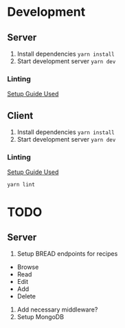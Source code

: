 # Development

## Server

1. Install dependencies `yarn install`
1. Start development server `yarn dev`

### Linting

[Setup Guide Used](https://blog.logrocket.com/how-to-set-up-node-typescript-express/)

## Client

1. Install dependencies `yarn install`
1. Start development server `yarn dev`

### Linting

[Setup Guide Used](https://www.sandromaglione.com/techblog/create-nextjs-project-with-typescript-eslint-prettier-tailwindcss)

```
yarn lint
```

# TODO

## Server

1. Setup BREAD endpoints for recipes

- Browse
- Read
- Edit
- Add
- Delete

1. Add necessary middleware?
1. Setup MongoDB
